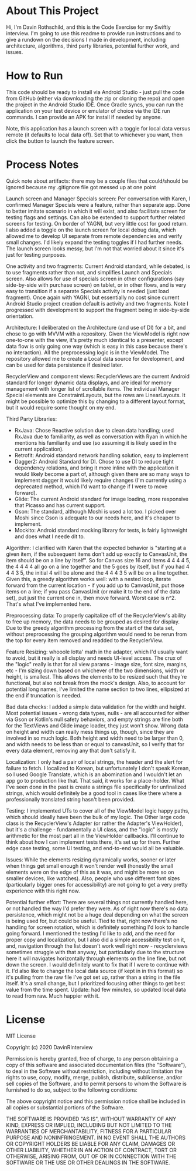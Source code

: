 # About This Project
Hi, I'm Davin Rothschild, and this is the Code Exercise for my Swiftly interview. I'm going to use this readme to provide run instructions and to  give a rundown on the decisions I made in development, including architecture, algorithms, third party libraries, potential further work, and issues.

# How to Run
This code should be ready to install via Android Studio - just pull the code from GitHub (either via downloading the zip or cloning the repo) and open the project in the Android Studio IDE. Once Gradle syncs, you can run the application on your test device or emulator of choice via the IDE run commands. I can provide an APK for install if needed by anyone.

Note, this application has a launch screen with a toggle for local data versus remote (it defaults to local data off). Set that to whichever you want, then click the button to launch the feature screen.

# Process Notes
Quick note about artifacts: there may be a couple files that could/should be ignored because my .gitignore file got messed up at one point

Launch screen and Manager Specials screen: Per conversation with Karen, I confirmed Manager Specials were a feature, rather than separate app. Done to better imitate scenario in which it will exist, and also facilitate screen for testing flags and settings. Can also be extended to support further related screens for testing. On border of YAGNI, but very little cost for good return. I also added a toggle on the launch screen for local debug data, which allowed me to develop UI separate from remote dependencies and verify small changes. I'd likely expand the testing toggles if I had further needs. The launch screen looks messy, but I'm not that worried about it since it's just for testing purposes.

One activity and two fragments: Current Android standard, while debated, is to use fragments rather than not, and simplifies Launch and Specials screen. Also allows for use of specials screen in other configurations (say side-by-side with purchase screen) on tablet, or in other flows, and is very easy to transition if a separate Specials activity is needed (just load fragment).  Once again with YAGNI, but essentially no cost since current Android Studio project creation default is activity and two fragments. Note I progressed with development to support the fragment being in side-by-side orientation.

Architecture: I deliberated on the Architecture (and use of DI) for a bit, and chose to go with MVVM with a repository. Given the ViewModel is right now one-to-one with the view, it's pretty much identical to a presenter, except data flow is only going one way (which is easy in this case because there's no interaction). All the preprocessing logic is in the ViewModel. The repository allowed me to create a Local data source for development, and can be used for data persistence if desired later.

RecyclerView and component views: RecyclerViews are the current Android standard for longer dynamic data displays, and are ideal for memory management with longer list of scrollable items. The individual Manager Special elements are ConstraintLayouts, but the rows are LinearLayouts. It might be possible to optimize this by changing to a different layout format, but it would require some thought on my end.

Third Party Libraries:
* RxJava: Chose Reactive solution due to clean data handling; used RxJava due to familiarity, as well as conversation with Ryan in which he mentions his familiarity and use (so assuming it is likely used in the current application).
* Retrofit: Android standard network handling solution, easy to implement
* Dagger2: Android Standard for DI. Chose to use DI to reduce tight dependency relations, and bring it more inline with the application it would likely become a part of, although given there are so many ways to implement dagger it would likely require changes (I'm currently using a deprecated method, which I'd want to change if I were to move forward).
* Glide: The current Android standard for image loading, more responsive that Picasso and has current support.
* Gson: The standard, although Moshi is used a lot too. I picked over Moshi since Gson is adequate to our needs here, and it's cheaper to implement.
* Mockito: Android standard mocking library for tests, is fairly lightweight and does what I neede dit to.

Algorithm: I clarified with Karen that the expected behavior is "starting at a given item, if the subsequent items don't add up exactly to CanvasUnit, the item should be on a line by itself". So for Canvas size 16 and items 4 4 4 4 5, the 4 4 4 4 all go on a line together and the 5 goes by itself, but if you had 4 4 4 3 5, the initial 4 will be alone and the 4 4 4 3 5 will be on a line together. Given this, a greedy algorithm works well: with a nested loop, iterate forward from the current location - if you add up to CanvasUnit, put those items on a line; if you pass CanvasUnit (or make it to the end of the data set), put just the current one in, then move forward. Worst case is n^2. That's what I've implemented here.

Preprocessing data: To properly capitalize off of the RecyclerView's ability to free up memory, the data needs to be grouped as desired for display. Due to the greedy algorithm processing from the start of the data set, without preprocessing the grouping algorithm would need to be rerun from the top for every item removed and readded to the RecyclerView.

Feature Resizing: whooole lotta' math in the adapter, which I'd usually want to avoid, but it really is all display and needs UI-level access. The crux of the "logic" really is that for all view params - image size, font size, margins, etc - I'm sizing down based on whichever of the two dimensions, width or height, is smallest. This allows the elements to be resized such that they're functional, but also not break from the mock's design. Also, to account for potential long names, I've limited the name section to two lines, ellipsized at the end if truncation is needed.

Bad data checks: I added a simple data validation for the width and height. Most potential issues - wrong data types, nulls - are all accounted for either via Gson or Kotlin's null safety behaviors, and empty strings are fine both for the TextViews and Glide image loader, they just won't show. Wrong data on height and width can really mess things up, though, since they are involved in so much logic. Both height and width need to be larger than 0, and width needs to be less than or equal to canvasUnit, so I verify that for every data element, removing any that don't satisfy it.

Localization: I only had a pair of local strings, the header and the alert for failure to fetch. I localized to Korean, but unfortunately I don't speak Korean, so I used Google Translate, which is an abomination and I wouldn't let an app go to production like that. That said, it works for a place-holder. What I've seen done in the past is create a strings file specifically for unfinalized strings, which would definitely be a good tool in cases like there where a professionally translated string hasn't been provided.

Testing: I implemented UTs to cover all of the ViewModel logic happy paths, which should ideally have been the bulk of my logic. The Other large code class is the RecyclerView's Adapter (or rather the Adapter's ViewHolder), but it's a challenge - fundamentally a UI class, and the "logic" is mostly arithmetic for the most part all in the ViewHolder callbacks. I'll continue to think about how I can implement tests there, it's set up for them. Further edge case testing, some UI testing, and end-to-end would all be valuable.

Issues: While the elements resizing dynamically works, sooner or later when things get small enough it won't render well (honestly the small elements were on the edge of this as it was, and might be more so on smaller devices, like watches). Also, people who use different font sizes (particularly bigger ones for accessibility) are not going to get a very pretty experience with this right now.

Potential further effort: There are several things not currently handled here, or not handled the way I'd prefer they were. As of right now there's no data persistence, which might not be a huge deal depending on what the screen is being used for, but could be useful. Tied to that, right now there's no handling for screen rotation, which is definitely something I'd look to handle going forward. I mentioned the testing I'd like to add, and the need for proper copy and localization, but I also did a simple accessibility test on it, and, navigation through the list doesn't work well right now - recyclerviews sometimes struggle with that anyway, but particularly due to the structure here it will navigates horizontally through elements on the line fine, but not down the screen. I would definitely want to fix that if I were to continue with it. I'd also like to change the local data source (if kept in in this format) so it's pulling from the raw file I've got set up, rather than a string in the file itself. It's a small change, but I prioritized focusing other things to get best value from the time spent.
Update: had few minutes, so updated local data to read from raw. Much happier with it.

# License
MIT License

Copyright (c) 2020 DavinRInterview

Permission is hereby granted, free of charge, to any person obtaining a copy
of this software and associated documentation files (the "Software"), to deal
in the Software without restriction, including without limitation the rights
to use, copy, modify, merge, publish, distribute, sublicense, and/or sell
copies of the Software, and to permit persons to whom the Software is
furnished to do so, subject to the following conditions:

The above copyright notice and this permission notice shall be included in all
copies or substantial portions of the Software.

THE SOFTWARE IS PROVIDED "AS IS", WITHOUT WARRANTY OF ANY KIND, EXPRESS OR
IMPLIED, INCLUDING BUT NOT LIMITED TO THE WARRANTIES OF MERCHANTABILITY,
FITNESS FOR A PARTICULAR PURPOSE AND NONINFRINGEMENT. IN NO EVENT SHALL THE
AUTHORS OR COPYRIGHT HOLDERS BE LIABLE FOR ANY CLAIM, DAMAGES OR OTHER
LIABILITY, WHETHER IN AN ACTION OF CONTRACT, TORT OR OTHERWISE, ARISING FROM,
OUT OF OR IN CONNECTION WITH THE SOFTWARE OR THE USE OR OTHER DEALINGS IN THE
SOFTWARE.
